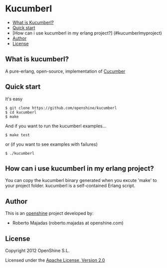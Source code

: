 Kucumberl
=========

* [What is Kucumberl?](#about)
* [Quick start](#starthere)
* [How can i use kucumberl in my erlang project?] (#kucumberlmyproject)
* [Author](#author)
* [License](#license)

## What is kucumberl? <a name="about"></a>

A pure-erlang, open-source, implementation of [Cucumber](http://cukes.info)

## Quick start <a name="starthere"></a>

It's easy

    $ git clone https://github.com/openshine/kucumberl
    $ cd kucumberl
    $ make

And if you want to run the kucumberl examples...

    $ make test

or (if you want to see examples with failures)

    $ ./kucumberl

## How can i use kucumberl in my erlang project? <a name="kucumberlmyproject"></a>

You can copy the kucumberl binary generated when you excute 'make' to your project folder. kucumberl is a self-contained Erlang script.


## Author <a name="author"></a>

This is an [openshine](http://www.openshine.com) project developed by:
  * Roberto Majadas (roberto.majadas at openshine.com)

## License <a name="license"> ##

Copyright 2012 OpenShine S.L.

Licensed under the [Apache License, Version 2.0](http://www.apache.org/licenses/LICENSE-2.0)

